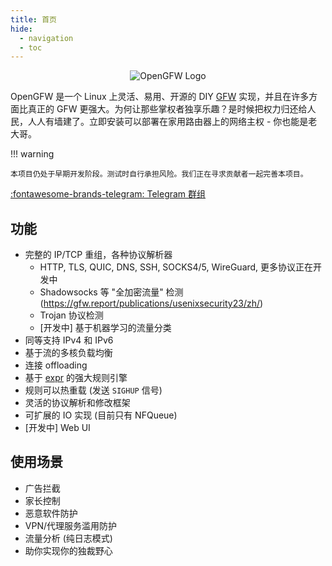 ```yaml
---
title: 首页
hide:
  - navigation
  - toc
---
```


<!-- Hack to hide the title -->
<style>
  .md-typeset h1,
  .md-content__button {
    display: none;
  }
</style>

<div style="text-align: center;">
  <img src="/assets/logo_text.png" alt="OpenGFW Logo">
</div>

OpenGFW 是一个 Linux 上灵活、易用、开源的 DIY [GFW](https://zh.wikipedia.org/wiki/%E9%98%B2%E7%81%AB%E9%95%BF%E5%9F%8E) 实现，并且在许多方面比真正的 GFW 更强大。为何让那些掌权者独享乐趣？是时候把权力归还给人民，人人有墙建了。立即安装可以部署在家用路由器上的网络主权 - 你也能是老大哥。

!!! warning

    本项目仍处于早期开发阶段。测试时自行承担风险。我们正在寻求贡献者一起完善本项目。

[:fontawesome-brands-telegram: Telegram 群组](https://t.me/OpGFW)

## 功能

- 完整的 IP/TCP 重组，各种协议解析器
  - HTTP, TLS, QUIC, DNS, SSH, SOCKS4/5, WireGuard, 更多协议正在开发中
  - Shadowsocks 等 "全加密流量" 检测 (https://gfw.report/publications/usenixsecurity23/zh/)
  - Trojan 协议检测
  - [开发中] 基于机器学习的流量分类
- 同等支持 IPv4 和 IPv6
- 基于流的多核负载均衡
- 连接 offloading
- 基于 [expr](https://github.com/expr-lang/expr) 的强大规则引擎
- 规则可以热重载 (发送 `SIGHUP` 信号)
- 灵活的协议解析和修改框架
- 可扩展的 IO 实现 (目前只有 NFQueue)
- [开发中] Web UI

## 使用场景

- 广告拦截
- 家长控制
- 恶意软件防护
- VPN/代理服务滥用防护
- 流量分析 (纯日志模式)
- 助你实现你的独裁野心

